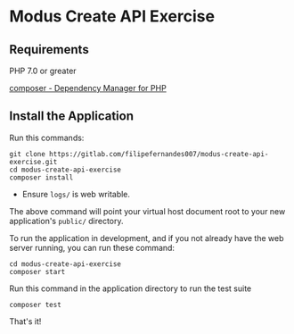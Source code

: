 # Modus Create API Exercise

## Requirements

PHP 7.0 or greater

[composer - Dependency Manager for PHP](https://getcomposer.org/download/) 

## Install the Application

Run this commands:

    git clone https://gitlab.com/filipefernandes007/modus-create-api-exercise.git
    cd modus-create-api-exercise
    composer install 
    
* Ensure `logs/` is web writable.

The above command will point your virtual host document root to your new application's `public/` directory.

To run the application in development, and if you not already have the web server running, you can run these command: 

	cd modus-create-api-exercise
	composer start

Run this command in the application directory to run the test suite

	composer test

That's it!

